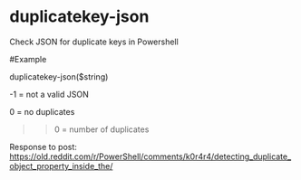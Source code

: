 # duplicatekey-json
Check JSON for duplicate keys in Powershell

#Example  
  
duplicatekey-json($string)

-1 = not a valid JSON 

 0 = no duplicates  

>>0 = number of duplicates  


Response to post: https://old.reddit.com/r/PowerShell/comments/k0r4r4/detecting_duplicate_object_property_inside_the/
